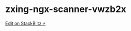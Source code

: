 # zxing-ngx-scanner-vwzb2x

[Edit on StackBlitz ⚡️](https://stackblitz.com/edit/zxing-ngx-scanner-vwzb2x)